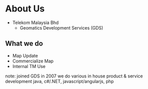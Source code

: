 #  About Us
  - Telekom Malaysia Bhd
    - Geomatics Development Services (GDS)

## What we do
 - Map Update
 - Commercialize Map
 - Internal TM Use

note:
    joined GDS in 2007
    we do various in house product & service development
    java, c#/.NET, javascript/angularjs, php